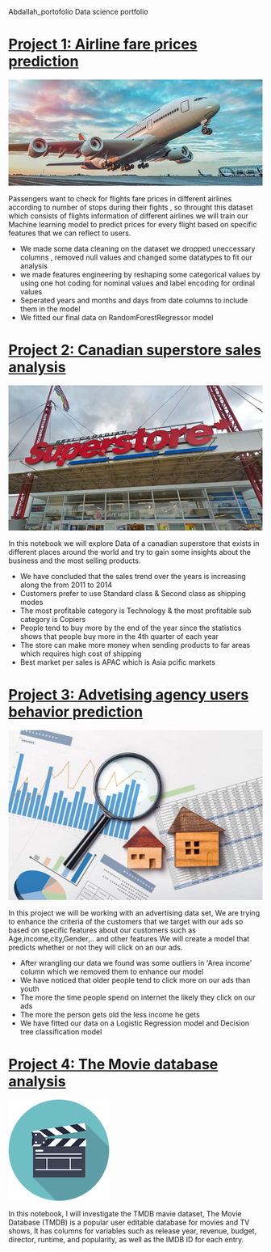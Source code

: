 Abdallah_portofolio
Data science portfolio

# [Project 1: Airline fare prices prediction](https://github.com/Aellawah/Airline-fare-prices-prediction/blob/main/Airline%20prices%20prediction.ipynb)
![](/Images/WWS-AirlinesAirports-720x300.jpg)

Passengers want to check for flights fare prices in different airlines according to number of stops during their fights , so throught this dataset which consists of flights information of different airlines we will train our Machine learning model to predict prices for every flight based on specific features that we can reflect to users.

* We made some data cleaning on the dataset we dropped uneccessary columns , removed null values and changed some datatypes to fit our analysis
* we made features engineering by reshaping some categorical values by using one hot coding for nominal values and label encoding for ordinal values
* Seperated years and months and days from date columns to include them in the model
* We fitted our final data on RandomForestRegressor model


# [Project 2: Canadian superstore sales analysis](https://github.com/Aellawah/Canadian-superstore-sales-analysis/blob/main/Canadian%20Superstore%20sales.ipynb)
![](Images/superstore-covid-19-grandview-hwy-vancouver.jpg.png)

In this notebook we will explore Data of a canadian superstore that exists in different places around the world and try to gain some insights about the business and the most selling products.

* We have concluded that the sales trend over the years is increasing along the from 2011 to 2014
* Customers prefer to use Standard class & Second class as shipping modes
* The most profitable category is Technology & the most profitable sub category is Copiers
* People tend to buy more by the end of the year since the statistics shows that people buy more in the 4th quarter of each year
* The store can make more money when sending products to far areas which requires high cost of shipping 
* Best market per sales is APAC which is Asia pcific markets


# [Project 3: Advetising agency users behavior prediction](https://github.com/Aellawah/Advetising-agency-users-behaviorprediction/blob/main/Advertising%20agency%20dataset.ipynb)
![](Images/istockphoto-1186618062-612x612.jpg)

In this project we will be working with an advertising data set, We are trying to enhance the criteria of the customers that we target with our ads so based on specific features about our customers such as Age,income,city,Gender,.. and other features We will create a model that predicts whether or not they will click on an our ads.

* After wrangling our data we found was some outliers in 'Area income' column which we removed them to enhance our model
* We have noticed that older people tend to click more on our ads than youth
* The more the time people spend on internet the likely they click on our ads
* The more the person gets old the less income he gets
* We have fitted our data on a Logistic Regression model and Decision tree classification model

# [Project 4: The Movie database analysis](https://github.com/Aellawah/The-Movie-database-analysis-/blob/main/TMDB.ipynb)
![](Images/movies.png)

In this notebook, I will investigate the TMDB mavie dataset, The Movie Database (TMDB) is a popular user editable database for movies and TV shows, It has columns for variables such as release year, revenue, budget, director, runtime, and popularity, as well as the IMDB ID for each entry.



